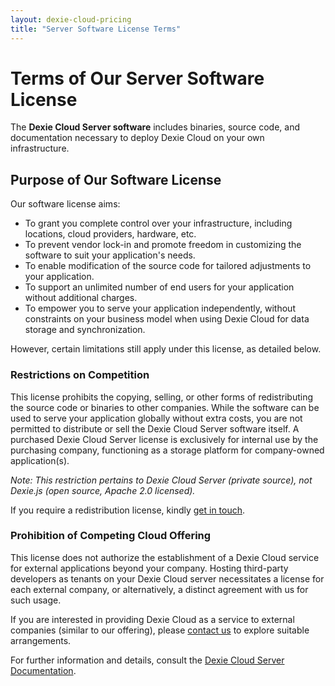 ```yaml
---
layout: dexie-cloud-pricing
title: "Server Software License Terms"
---
```

# Terms of Our Server Software License

The **Dexie Cloud Server software** includes binaries, source code, and documentation necessary to deploy Dexie Cloud on your own infrastructure.

## Purpose of Our Software License

Our software license aims:

- To grant you complete control over your infrastructure, including locations, cloud providers, hardware, etc.
- To prevent vendor lock-in and promote freedom in customizing the software to suit your application's needs.
- To enable modification of the source code for tailored adjustments to your application.
- To support an unlimited number of end users for your application without additional charges.
- To empower you to serve your application independently, without constraints on your business model when using Dexie Cloud for data storage and synchronization.

However, certain limitations still apply under this license, as detailed below.

### <i class="fa fa-hand-o-right" aria-hidden="true"></i> Restrictions on Competition

This license prohibits the copying, selling, or other forms of redistributing the source code or binaries to other companies. While the software can be used to serve your application globally without extra costs, you are not permitted to distribute or sell the Dexie Cloud Server software itself. A purchased Dexie Cloud Server license is exclusively for internal use by the purchasing company, functioning as a storage platform for company-owned application(s).

*Note: This restriction pertains to Dexie Cloud Server (private source), not Dexie.js (open source, Apache 2.0 licensed).*

If you require a redistribution license, kindly [get in touch](mailto:business@dexie.org).

### <i class="fa fa-hand-o-right" aria-hidden="true"></i> Prohibition of Competing Cloud Offering

This license does not authorize the establishment of a Dexie Cloud service for external applications beyond your company. Hosting third-party developers as tenants on your Dexie Cloud server necessitates a license for each external company, or alternatively, a distinct agreement with us for such usage.

If you are interested in providing Dexie Cloud as a service to external companies (similar to our offering), please [contact us](mailto:business@dexie.org) to explore suitable arrangements.

For further information and details, consult the [Dexie Cloud Server Documentation](docs/premium-software).
<br /><br /><br /><br /><br /><br /><br />